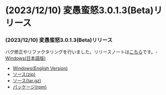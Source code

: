 # (2023/12/10) 変愚蛮怒3.0.1.3(Beta)リリース

### (2023/12/10) 変愚蛮怒3.0.1.3(Beta)リリース
バグ修正やリファクタリングを行いました。リリースノートは[こちら](https://github.com/hengband/hengband/releases/tag/3.0.1.3-Beta)です。- [Windows(日本語版)](https://github.com/hengband/hengband/releases/download/3.0.1.3-Beta/Hengband-3.0.1.3-Beta-jp.zip)
- [Windows(English Version)](https://github.com/hengband/hengband/releases/download/3.0.1.3-Beta/Hengband-3.0.1.3-Beta-en.zip)
- [ソース(zip)](https://github.com/hengband/hengband/archive/refs/tags/3.0.1.3-Beta.zip)
- [ソース(tar.gz)](https://github.com/hengband/hengband/archive/refs/tags/3.0.1.3-Beta.tar.gz)
- [パッケージ(rpm)](https://copr.fedorainfracloud.org/coprs/whitehara/hengband/build/6740348/)

